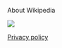 About Wikipedia

![](win8-tile-small.png)

[Privacy policy](https://wikimediafoundation.org/wiki/Privacy_policy)
